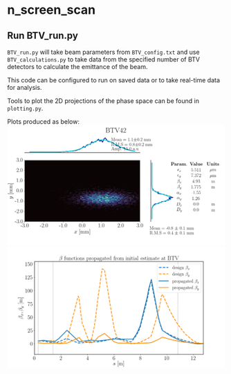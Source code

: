 # n_screen_scan

## Run BTV_run.py

`BTV_run.py` will take beam parameters from `BTV_config.txt` 
and use `BTV_calculations.py` to take data from the specified number
of BTV detectors to calculate the emittance of the beam. 

This code can be configured to run on saved data or to take real-time
data for analysis.

Tools to plot the 2D projections of the phase space can be found in 
`plotting.py`.

Plots produced as below:
![BTV data and beam parameter calculations](data/BTV42_image.png)
![Beam envelope calculated from data, propagated through beamline](data/Propagated_beta_functions.png)